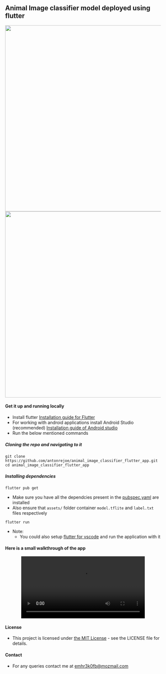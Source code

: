 ## Animal Image classifier model deployed using flutter

<div align="center">
  <Image src="https://github.com/antonrejoe/animal_image_classifier_flutter_app/assets/89238559/32d24f8d-f769-41f5-a25d-1ebb0724d348" height="600" />
  <Image src="https://github.com/antonrejoe/animal_image_classifier_flutter_app/assets/89238559/5d4f4337-296f-467e-8866-fcf812109594" height="600" />
</div>

#### Get it up and running locally
- Install flutter  <a id='flutter' href="https://docs.flutter.dev/get-started/install">Installation guide for Flutter</a>
- For working with android applications install Android Studio (recommended)  <a id="androidStudio" href="https://developer.android.com/studio/install">Installation guide of Android studio</a>
- Run the below mentioned commands

##### Cloning the repo and navigating to it 
```
git clone https://github.com/antonrejoe/animal_image_classifier_flutter_app.git
cd animal_image_classifier_flutter_app
```
##### Installing dependencies
```
flutter pub get
```
- Make sure you have all the dependcies present in the [pubspec.yaml](https://github.com/antonrejoe/animal_image_classifier_flutter_app/blob/main/pubspec.yaml)
  are installed
- Also ensure that `assets/` folder container `model.tflite` and `label.txt` files respectively
```
flutter run
```
- Note:
  - You could also setup [flutter for vscode](https://docs.flutter.dev/tools/vs-code) and run the application with it

#### Here is a small walkthrough of the app
<div align="center">
  <video src="https://github.com/antonrejoe/animal_image_classifier_flutter_app/assets/89238559/de9b05c1-3957-44ef-94d8-5fc546ae0206" width="400" />
</div>
    

#### License 
- This project is licensed under [the MIT License](https://github.com/antonrejoe/animal_image_classifier_flutter_app/blob/main/LICENSE) - see the LICENSE file for details.

#### Contact
- For any queries contact me at <a href="emhr3k0fb@mozmail.com">emhr3k0fb@mozmail.com</a>
